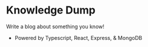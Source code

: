 # Knowledge Dump

Write a blog about something you know!

- Powered by Typescript, React, Express, & MongoDB
